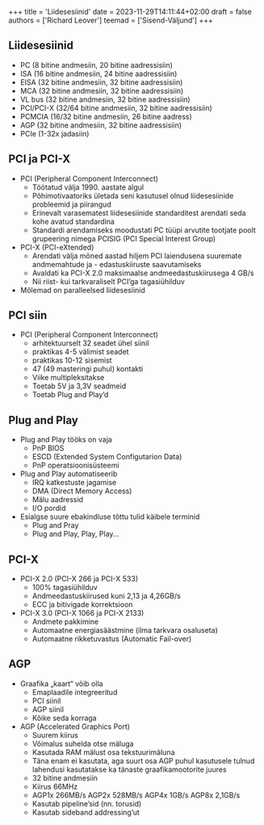 +++
title = 'Liidesesiinid'
date = 2023-11-29T14:11:44+02:00
draft = false
authors = ['Richard Leover']
teemad = ['Sisend-Väljund']
+++

Liidesesiinid
-------------

* PC (8 bitine andmesiin, 20 bitine aadressisiin)
* ISA (16 bitine andmesiin, 24 bitine aadressisiin)
* EISA (32 bitine andmesiin, 32 bitine aadressisiin)
* MCA (32 bitine andmesiin, 32 bitine aadressisiin)
* VL bus (32 bitine andmesiin, 32 bitine aadressisiin)
* PCI/PCI-X (32/64 bitine andmesiin, 32 bitine aadressisiin)
* PCMCIA (16/32 bitine andmesiin, 26 bitine aadress)
* AGP (32 bitine andmesiin, 32 bitine aadressisiin)
* PCIe (1-32x jadasiin)

PCI ja PCI-X
------------

* PCI (Peripheral Component Interconnect)
    * Töötatud välja 1990. aastate algul
    * Põhimotivaatoriks ületada seni kasutusel olnud liidesesiinide probleemid ja piirangud
    * Erinevalt varasematest liidesesiinide standarditest arendati seda kohe avatud standardina
    * Standardi arendamiseks moodustati PC tüüpi arvutite tootjate poolt grupeering nimega PCISIG (PCI Special Interest Group)
* PCI-X (PCI-eXtended)
    * Arendati välja mõned aastad hiljem PCI laiendusena suuremate andmemahtude ja - edastuskiiruste saavutamiseks
    * Avaldati ka PCI-X 2.0 maksimaalse andmeedastuskiirusega 4 GB/s
    * Nii riist- kui tarkvaraliselt PCI’ga tagasiühilduv
* Mõlemad on paralleelsed liidesesiinid

PCI siin
-----------

* PCI (Peripheral Component Interconnect)
    * arhitektuurselt 32 seadet ühel siinil
    * praktikas 4-5 välimist seadet
    * praktikas 10-12 sisemist
    * 47 (49 masteringi puhul) kontakti
    * Viike multipleksitakse
    * Toetab 5V ja 3,3V seadmeid
    * Toetab Plug and Play’d

Plug and Play
--------------

* Plug and Play tööks on vaja
    * PnP BIOS
    * ESCD (Extended System Configutarion Data)
    * PnP operatsioonisüsteemi
* Plug and Play automatiseerib
    * IRQ katkestuste jagamise
    * DMA (Direct Memory Access)
    * Mälu aadressid
    * I/O pordid
* Esialgse suure ebakindluse tõttu tulid käibele terminid
    * Plug and Pray
    * Plug and Play, Play, Play…

PCI-X
---------

* PCI-X 2.0 (PCI-X 266 ja PCI-X 533)
    * 100% tagasiühilduv
    * Andmeedastuskiirused kuni 2,13 ja 4,26GB/s
    * ECC ja bitivigade korrektsioon
* PCI-X 3.0 (PCI-X 1066 ja PCI-X 2133)
    * Andmete pakkimine
    * Automaatne energiasäästmine (ilma tarkvara osaluseta)
    * Automaatne rikketuvastus (Automatic Fail-over)

AGP
----------

* Graafika „kaart“ võib olla
    * Emaplaadile integreeritud
    * PCI siinil
    * AGP siinil
    * Kõike seda korraga
* AGP (Accelerated Graphics Port)
    * Suurem kiirus
    * Võimalus suhelda otse mäluga
    * Kasutada RAM mälust osa tekstuurimäluna
    * Täna enam ei kasutata, aga suurt osa AGP puhul kasutusele tulnud lahendusi kasutatakse ka tänaste graafikamootorite juures
    * 32 bitine andmesiin
    * Kiirus 66MHz
    * AGP1x 266MB/s AGP2x 528MB/s AGP4x 1GB/s AGP8x 2,1GB/s
    * Kasutab pipeline’sid (nn. torusid)
    * Kasutab sideband addressing’ut
